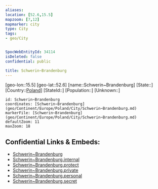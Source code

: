 ```yaml
---
aliases: 
location: [52.6,15.5]
mapzoom: [7,12] 
mapmarker: city 
type: City
tags:
- geo/City


SpocWebEntityId: 34114
isDeleted: false
confidential: public

title: Schwerin~Brandenburg
---
```

[geo-lon::15.5]
[geo-lat::52.6]
[name::Schwerin~Brandenburg]
[State::]
[Country::[Poland](geo/Continent/Europe/Poland.md)]
[StateId::]
[Population::]
[Unknown::]


```leaflet
id: Schwerin~Brandenburg
coordinates: [Schwerin~Brandenburg](geo/Continent/Europe/Poland/City/Schwerin~Brandenburg.md)
markerFile: [Schwerin~Brandenburg](geo/Continent/Europe/Poland/City/Schwerin~Brandenburg.md)
defaultZoom: 11 
maxZoom: 18
```


## Confidential Links & Embeds: 
- [Schwerin~Brandenburg](../../../../../../_public/geo/Continent/Europe/Poland/City/Schwerin~Brandenburg.md) 
- [Schwerin~Brandenburg.internal](../../../../../../_internal/geo/Continent/Europe/Poland/City/Schwerin~Brandenburg.internal.md) 
- [Schwerin~Brandenburg.protect](../../../../../../_protect/geo/Continent/Europe/Poland/City/Schwerin~Brandenburg.protect.md) 
- [Schwerin~Brandenburg.private](../../../../../../_private/geo/Continent/Europe/Poland/City/Schwerin~Brandenburg.private.md) 
- [Schwerin~Brandenburg.personal](../../../../../../_personal/geo/Continent/Europe/Poland/City/Schwerin~Brandenburg.personal.md) 
- [Schwerin~Brandenburg.secret](../../../../../../_secret/geo/Continent/Europe/Poland/City/Schwerin~Brandenburg.secret.md) 

